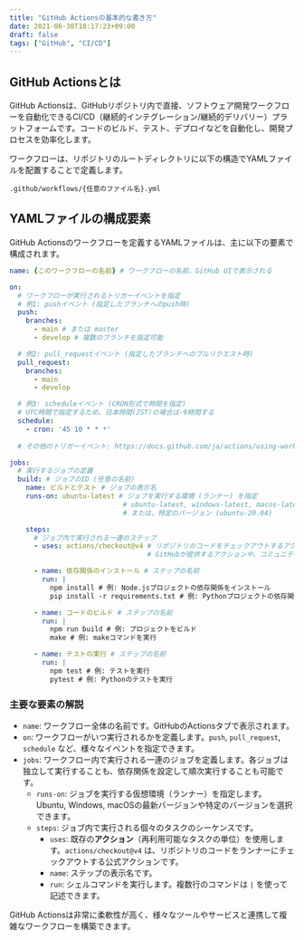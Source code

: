 ```yaml
---
title: "GitHub Actionsの基本的な書き方"
date: 2021-06-30T10:17:23+09:00
draft: false
tags: ["GitHub", "CI/CD"] 
---
```

<!--more-->
## GitHub Actionsとは

GitHub Actionsは、GitHubリポジトリ内で直接、ソフトウェア開発ワークフローを自動化できるCI/CD（継続的インテグレーション/継続的デリバリー）プラットフォームです。コードのビルド、テスト、デプロイなどを自動化し、開発プロセスを効率化します。

ワークフローは、リポジトリのルートディレクトリに以下の構造でYAMLファイルを配置することで定義します。

```
.github/workflows/{任意のファイル名}.yml
```

## YAMLファイルの構成要素

GitHub Actionsのワークフローを定義するYAMLファイルは、主に以下の要素で構成されます。

```yaml
name: {このワークフローの名前} # ワークフローの名前。GitHub UIで表示される

on:
  # ワークフローが実行されるトリガーイベントを指定
  # 例1: pushイベント (指定したブランチへのpush時)
  push:
    branches:
      - main # または master
      - develop # 複数のブランチを指定可能

  # 例2: pull_requestイベント (指定したブランチへのプルリクエスト時)
  pull_request:
    branches:
      - main
      - develop

  # 例3: scheduleイベント (CRON形式で時間を指定)
  # UTC時間で指定するため、日本時間(JST)の場合は-9時間する
  schedule:
    - cron: '45 10 * * *' 
  
  # その他のトリガーイベント: https://docs.github.com/ja/actions/using-workflows/events-that-trigger-workflows

jobs:
  # 実行するジョブの定義
  build: # ジョブのID (任意の名前)
    name: ビルドとテスト # ジョブの表示名
    runs-on: ubuntu-latest # ジョブを実行する環境 (ランナー) を指定
                            # ubuntu-latest, windows-latest, macos-latest など
                            # または、特定のバージョン (ubuntu-20.04)

    steps:
      # ジョブ内で実行される一連のステップ
      - uses: actions/checkout@v4 # リポジトリのコードをチェックアウトするアクション
                                  # GitHubが提供するアクションや、コミュニティのアクションを利用できる

      - name: 依存関係のインストール # ステップの名前
        run: |
          npm install # 例: Node.jsプロジェクトの依存関係をインストール
          pip install -r requirements.txt # 例: Pythonプロジェクトの依存関係をインストール

      - name: コードのビルド # ステップの名前
        run: |
          npm run build # 例: プロジェクトをビルド
          make # 例: makeコマンドを実行

      - name: テストの実行 # ステップの名前
        run: |
          npm test # 例: テストを実行
          pytest # 例: Pythonのテストを実行
```

### 主要な要素の解説

-   `name`: ワークフロー全体の名前です。GitHubのActionsタブで表示されます。
-   `on`: ワークフローがいつ実行されるかを定義します。`push`, `pull_request`, `schedule` など、様々なイベントを指定できます。
-   `jobs`: ワークフロー内で実行される一連のジョブを定義します。各ジョブは独立して実行することも、依存関係を設定して順次実行することも可能です。
    -   `runs-on`: ジョブを実行する仮想環境（ランナー）を指定します。Ubuntu, Windows, macOSの最新バージョンや特定のバージョンを選択できます。
    -   `steps`: ジョブ内で実行される個々のタスクのシーケンスです。
        -   `uses`: 既存の**アクション**（再利用可能なタスクの単位）を使用します。`actions/checkout@v4` は、リポジトリのコードをランナーにチェックアウトする公式アクションです。
        -   `name`: ステップの表示名です。
        -   `run`: シェルコマンドを実行します。複数行のコマンドは `|` を使って記述できます。

GitHub Actionsは非常に柔軟性が高く、様々なツールやサービスと連携して複雑なワークフローを構築できます。
